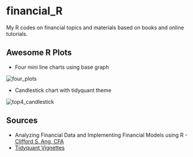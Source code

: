 # financial_R

My R codes on financial topics and materials based on books and online tutorials.

## Awesome R Plots

* Four mini line charts using base graph

![four_plots](https://user-images.githubusercontent.com/24283367/36215764-f220989e-11e7-11e8-965b-5cb32c28c0d9.png)


* Candlestick chart with tidyquant theme

![top4_candlestick](https://user-images.githubusercontent.com/24283367/36164660-f9a46782-1127-11e8-899d-276e14a53de1.png)


## Sources
* Analyzing Financial Data and Implementing Financial Models using R - [Clifford S. Ang, CFA](www.cliffordang.com)
* [Tidyquant Vignettes](https://business-science.github.io/tidyquant/index.html) 
